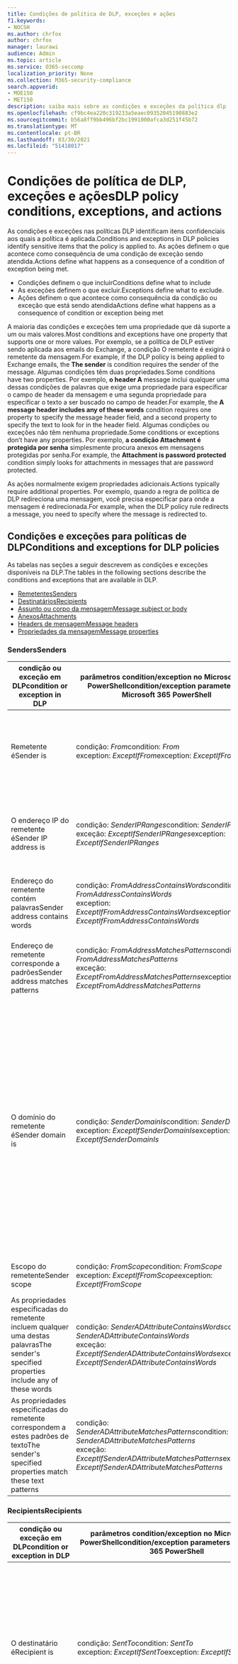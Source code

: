 ```yaml
---
title: Condições de política de DLP, exceções e ações
f1.keywords:
- NOCSH
ms.author: chrfox
author: chrfox
manager: laurawi
audience: Admin
ms.topic: article
ms.service: O365-seccomp
localization_priority: None
ms.collection: M365-security-compliance
search.appverid:
- MOE150
- MET150
description: saiba mais sobre as condições e exceções da política dlp
ms.openlocfilehash: cf9bc4ea220c319233a5eaec09352045190883e2
ms.sourcegitcommit: b56a8ff9bb496bf2bc1991000afca3d251f45b72
ms.translationtype: MT
ms.contentlocale: pt-BR
ms.lasthandoff: 03/30/2021
ms.locfileid: "51418017"
---
```

# <a name="dlp-policy-conditions-exceptions-and-actions"></a><span data-ttu-id="0cd37-103">Condições de política de DLP, exceções e ações</span><span class="sxs-lookup"><span data-stu-id="0cd37-103">DLP policy conditions, exceptions, and actions</span></span>

<span data-ttu-id="0cd37-104">As condições e exceções nas políticas DLP identificam itens confidenciais aos quais a política é aplicada.</span><span class="sxs-lookup"><span data-stu-id="0cd37-104">Conditions and exceptions in DLP policies identify sensitive items that the policy is applied to.</span></span> <span data-ttu-id="0cd37-105">As ações definem o que acontece como consequência de uma condição de exceção sendo atendida.</span><span class="sxs-lookup"><span data-stu-id="0cd37-105">Actions define what happens as a consequence of a condition of exception being met.</span></span>

- <span data-ttu-id="0cd37-106">Condições definem o que incluir</span><span class="sxs-lookup"><span data-stu-id="0cd37-106">Conditions define what to include</span></span>
- <span data-ttu-id="0cd37-107">As exceções definem o que excluir.</span><span class="sxs-lookup"><span data-stu-id="0cd37-107">Exceptions define what to exclude.</span></span>
- <span data-ttu-id="0cd37-108">Ações definem o que acontece como consequência da condição ou exceção que está sendo atendida</span><span class="sxs-lookup"><span data-stu-id="0cd37-108">Actions define what happens as a consequence of condition or exception being met</span></span>
 
<span data-ttu-id="0cd37-109">A maioria das condições e exceções tem uma propriedade que dá suporte a um ou mais valores.</span><span class="sxs-lookup"><span data-stu-id="0cd37-109">Most conditions and exceptions have one property that supports one or more values.</span></span> <span data-ttu-id="0cd37-110">Por exemplo, se a política de DLP estiver  sendo aplicada aos emails do Exchange, a condição O remetente é exigirá o remetente da mensagem.</span><span class="sxs-lookup"><span data-stu-id="0cd37-110">For example, if the DLP policy is being applied to Exchange emails, the **The sender** is condition requires the sender of the message.</span></span> <span data-ttu-id="0cd37-111">Algumas condições têm duas propriedades.</span><span class="sxs-lookup"><span data-stu-id="0cd37-111">Some conditions have two properties.</span></span> <span data-ttu-id="0cd37-112">Por exemplo, **o header A** message inclui qualquer uma dessas condições de palavras que exige uma propriedade para especificar o campo de header da mensagem e uma segunda propriedade para especificar o texto a ser buscado no campo de header.</span><span class="sxs-lookup"><span data-stu-id="0cd37-112">For example, the **A message header includes any of these words** condition requires one property to specify the message header field, and a second property to specify the text to look for in the header field.</span></span> <span data-ttu-id="0cd37-113">Algumas condições ou exceções não têm nenhuma propriedade.</span><span class="sxs-lookup"><span data-stu-id="0cd37-113">Some conditions or exceptions don’t have any properties.</span></span> <span data-ttu-id="0cd37-114">Por exemplo, **a condição Attachment é protegida por senha** simplesmente procura anexos em mensagens protegidas por senha.</span><span class="sxs-lookup"><span data-stu-id="0cd37-114">For example, the **Attachment is password protected** condition simply looks for attachments in messages that are password protected.</span></span>

<span data-ttu-id="0cd37-115">As ações normalmente exigem propriedades adicionais.</span><span class="sxs-lookup"><span data-stu-id="0cd37-115">Actions typically require additional properties.</span></span> <span data-ttu-id="0cd37-116">Por exemplo, quando a regra de política de DLP redireciona uma mensagem, você precisa especificar para onde a mensagem é redirecionada.</span><span class="sxs-lookup"><span data-stu-id="0cd37-116">For example, when the DLP policy rule redirects a message, you need to specify where the message is redirected to.</span></span> 
<!-- Some actions have multiple properties that are available or required. For example, when the rule adds a header field to the message header, you need to specify both the name and value of the header. When the rule adds a disclaimer to messages, you need to specify the disclaimer text, but you can also specify where to insert the text, or what to do if the disclaimer can't be added to the message. Typically, you can configure multiple actions in a rule, but some actions are exclusive. For example, one rule can't reject and redirect the same message.-->

## <a name="conditions-and-exceptions-for-dlp-policies"></a><span data-ttu-id="0cd37-117">Condições e exceções para políticas de DLP</span><span class="sxs-lookup"><span data-stu-id="0cd37-117">Conditions and exceptions for DLP policies</span></span>

<span data-ttu-id="0cd37-118">As tabelas nas seções a seguir descrevem as condições e exceções disponíveis na DLP.</span><span class="sxs-lookup"><span data-stu-id="0cd37-118">The tables in the following sections describe the conditions and exceptions that are available in DLP.</span></span>

- [<span data-ttu-id="0cd37-119">Remetentes</span><span class="sxs-lookup"><span data-stu-id="0cd37-119">Senders</span></span>](#senders)
- [<span data-ttu-id="0cd37-120">Destinatários</span><span class="sxs-lookup"><span data-stu-id="0cd37-120">Recipients</span></span>](#recipients)
- [<span data-ttu-id="0cd37-121">Assunto ou corpo da mensagem</span><span class="sxs-lookup"><span data-stu-id="0cd37-121">Message subject or body</span></span>](#message-subject-or-body)
- [<span data-ttu-id="0cd37-122">Anexos</span><span class="sxs-lookup"><span data-stu-id="0cd37-122">Attachments</span></span>](#attachments)
- [<span data-ttu-id="0cd37-123">Headers de mensagem</span><span class="sxs-lookup"><span data-stu-id="0cd37-123">Message headers</span></span>](#message-headers)
- [<span data-ttu-id="0cd37-124">Propriedades da mensagem</span><span class="sxs-lookup"><span data-stu-id="0cd37-124">Message properties</span></span>](#message-properties)

### <a name="senders"></a><span data-ttu-id="0cd37-125">Senders</span><span class="sxs-lookup"><span data-stu-id="0cd37-125">Senders</span></span>


|<span data-ttu-id="0cd37-126">**condição ou exceção em DLP**</span><span class="sxs-lookup"><span data-stu-id="0cd37-126">**condition or exception in DLP**</span></span>  |<span data-ttu-id="0cd37-127">**parâmetros condition/exception no Microsoft 365 PowerShell**</span><span class="sxs-lookup"><span data-stu-id="0cd37-127">**condition/exception parameters in Microsoft 365 PowerShell**</span></span> |<span data-ttu-id="0cd37-128">**tipo de propriedade**</span><span class="sxs-lookup"><span data-stu-id="0cd37-128">**property type**</span></span>  |<span data-ttu-id="0cd37-129">**description**</span><span class="sxs-lookup"><span data-stu-id="0cd37-129">**description**</span></span>|
|---------|---------|---------|---------|
|<span data-ttu-id="0cd37-130">Remetente é</span><span class="sxs-lookup"><span data-stu-id="0cd37-130">Sender is</span></span> |<span data-ttu-id="0cd37-131">condição: *From*</span><span class="sxs-lookup"><span data-stu-id="0cd37-131">condition: *From*</span></span> <br/> <span data-ttu-id="0cd37-132">exception: *ExceptIfFrom*</span><span class="sxs-lookup"><span data-stu-id="0cd37-132">exception: *ExceptIfFrom*</span></span>      |<span data-ttu-id="0cd37-133">Endereços</span><span class="sxs-lookup"><span data-stu-id="0cd37-133">Addresses</span></span> |     <span data-ttu-id="0cd37-134">Mensagens enviadas pelas caixas de correio especificadas, usuários de email, contatos de email ou grupos do Microsoft 365 na organização.</span><span class="sxs-lookup"><span data-stu-id="0cd37-134">Messages that are sent by the specified mailboxes, mail users, mail contacts, or Microsoft 365 groups in the organization.</span></span>|
|<span data-ttu-id="0cd37-135">O endereço IP do remetente é</span><span class="sxs-lookup"><span data-stu-id="0cd37-135">Sender IP address is</span></span>     |<span data-ttu-id="0cd37-136">condição: *SenderIPRanges*</span><span class="sxs-lookup"><span data-stu-id="0cd37-136">condition: *SenderIPRanges*</span></span><br/> <span data-ttu-id="0cd37-137">exceção: *ExceptIfSenderIPRanges*</span><span class="sxs-lookup"><span data-stu-id="0cd37-137">exception: *ExceptIfSenderIPRanges*</span></span>         |  <span data-ttu-id="0cd37-138">IPAddressRanges</span><span class="sxs-lookup"><span data-stu-id="0cd37-138">IPAddressRanges</span></span>       | <span data-ttu-id="0cd37-139">Mensagens em que o endereço IP do remetente corresponde ao endereço IP especificado ou se enquadram no intervalo de endereços IP especificado.</span><span class="sxs-lookup"><span data-stu-id="0cd37-139">Messages where the sender's IP address matches the specified IP address, or falls within the specified IP address range.</span></span>       |
|<span data-ttu-id="0cd37-140">Endereço do remetente contém palavras</span><span class="sxs-lookup"><span data-stu-id="0cd37-140">Sender address contains words</span></span>   | <span data-ttu-id="0cd37-141">condição: *FromAddressContainsWords*</span><span class="sxs-lookup"><span data-stu-id="0cd37-141">condition: *FromAddressContainsWords*</span></span> <br/> <span data-ttu-id="0cd37-142">exception: *ExceptIfFromAddressContainsWords*</span><span class="sxs-lookup"><span data-stu-id="0cd37-142">exception: *ExceptIfFromAddressContainsWords*</span></span>        |   <span data-ttu-id="0cd37-143">Palavras</span><span class="sxs-lookup"><span data-stu-id="0cd37-143">Words</span></span>      |   <span data-ttu-id="0cd37-144">Mensagens que contêm as palavras especificadas no endereço de email do remetente.</span><span class="sxs-lookup"><span data-stu-id="0cd37-144">Messages that contain the specified words in the sender's email address.</span></span>|
| <span data-ttu-id="0cd37-145">Endereço de remetente corresponde a padrões</span><span class="sxs-lookup"><span data-stu-id="0cd37-145">Sender address matches patterns</span></span>    | <span data-ttu-id="0cd37-146">condição: *FromAddressMatchesPatterns*</span><span class="sxs-lookup"><span data-stu-id="0cd37-146">condition: *FromAddressMatchesPatterns*</span></span> <br/> <span data-ttu-id="0cd37-147">exceção: *ExceptFromAddressMatchesPatterns*</span><span class="sxs-lookup"><span data-stu-id="0cd37-147">exception: *ExceptFromAddressMatchesPatterns*</span></span>       |      <span data-ttu-id="0cd37-148">Padrões</span><span class="sxs-lookup"><span data-stu-id="0cd37-148">Patterns</span></span>   |  <span data-ttu-id="0cd37-149">Mensagens em que o endereço de email do remetente contém padrões de texto que combinam com as expressões regulares especificadas.</span><span class="sxs-lookup"><span data-stu-id="0cd37-149">Messages where the sender's email address contains text patterns that match the specified regular expressions.</span></span>  |
|<span data-ttu-id="0cd37-150">O domínio do remetente é</span><span class="sxs-lookup"><span data-stu-id="0cd37-150">Sender domain is</span></span>  |  <span data-ttu-id="0cd37-151">condição: *SenderDomainIs*</span><span class="sxs-lookup"><span data-stu-id="0cd37-151">condition: *SenderDomainIs*</span></span> <br/> <span data-ttu-id="0cd37-152">exception: *ExceptIfSenderDomainIs*</span><span class="sxs-lookup"><span data-stu-id="0cd37-152">exception: *ExceptIfSenderDomainIs*</span></span>       |<span data-ttu-id="0cd37-153">DomainName</span><span class="sxs-lookup"><span data-stu-id="0cd37-153">DomainName</span></span>         |     <span data-ttu-id="0cd37-154">Mensagens em que o domínio do endereço de email do remetente corresponde ao valor especificado.</span><span class="sxs-lookup"><span data-stu-id="0cd37-154">Messages where the domain of the sender's email address matches the specified value.</span></span> <span data-ttu-id="0cd37-155">Se você precisar encontrar domínios  de remetente que contenham o domínio especificado (por exemplo, qualquer subdomínio de um domínio), use a condição *DeAddressMatchesPatterns* do endereço do remetente e especifique o domínio usando a sintaxe: ' \. domain \. com$'.</span><span class="sxs-lookup"><span data-stu-id="0cd37-155">If you need to find sender domains that *contain* the specified domain (for example, any subdomain of a domain), use **The sender address matches**(*FromAddressMatchesPatterns*) condition and specify the domain by using the syntax: '\.domain\.com$'.</span></span>    |
|<span data-ttu-id="0cd37-156">Escopo do remetente</span><span class="sxs-lookup"><span data-stu-id="0cd37-156">Sender scope</span></span>    | <span data-ttu-id="0cd37-157">condição: *FromScope*</span><span class="sxs-lookup"><span data-stu-id="0cd37-157">condition: *FromScope*</span></span> <br/> <span data-ttu-id="0cd37-158">exception: *ExceptIfFromScope*</span><span class="sxs-lookup"><span data-stu-id="0cd37-158">exception: *ExceptIfFromScope*</span></span>    | <span data-ttu-id="0cd37-159">UserScopeFrom</span><span class="sxs-lookup"><span data-stu-id="0cd37-159">UserScopeFrom</span></span>    |    <span data-ttu-id="0cd37-160">Mensagens enviadas por senders internos ou externos.</span><span class="sxs-lookup"><span data-stu-id="0cd37-160">Messages that are sent by either internal or external senders.</span></span>    |
|<span data-ttu-id="0cd37-161">As propriedades especificadas do remetente incluem qualquer uma destas palavras</span><span class="sxs-lookup"><span data-stu-id="0cd37-161">The sender's specified properties include any of these words</span></span>|<span data-ttu-id="0cd37-162">condição: *SenderADAttributeContainsWords*</span><span class="sxs-lookup"><span data-stu-id="0cd37-162">condition: *SenderADAttributeContainsWords*</span></span> <br/> <span data-ttu-id="0cd37-163">exceção: *ExceptIfSenderADAttributeContainsWords*</span><span class="sxs-lookup"><span data-stu-id="0cd37-163">exception: *ExceptIfSenderADAttributeContainsWords*</span></span>|<span data-ttu-id="0cd37-164">Primeira propriedade: `ADAttribute`</span><span class="sxs-lookup"><span data-stu-id="0cd37-164">First property: `ADAttribute`</span></span> <p> <span data-ttu-id="0cd37-165">Segunda propriedade: `Words`</span><span class="sxs-lookup"><span data-stu-id="0cd37-165">Second property: `Words`</span></span>|<span data-ttu-id="0cd37-166">Mensagens onde o atributo Do Active Directory especificado do remetente contém qualquer uma das palavras especificadas.</span><span class="sxs-lookup"><span data-stu-id="0cd37-166">Messages where the specified Active Directory attribute of the sender contains any of the specified words.</span></span>|
|<span data-ttu-id="0cd37-167">As propriedades especificadas do remetente correspondem a estes padrões de texto</span><span class="sxs-lookup"><span data-stu-id="0cd37-167">The sender's specified properties match these text patterns</span></span>|<span data-ttu-id="0cd37-168">condição: *SenderADAttributeMatchesPatterns*</span><span class="sxs-lookup"><span data-stu-id="0cd37-168">condition: *SenderADAttributeMatchesPatterns*</span></span> <br/> <span data-ttu-id="0cd37-169">exceção: *ExceptIfSenderADAttributeMatchesPatterns*</span><span class="sxs-lookup"><span data-stu-id="0cd37-169">exception: *ExceptIfSenderADAttributeMatchesPatterns*</span></span>|<span data-ttu-id="0cd37-170">Primeira propriedade: `ADAttribute`</span><span class="sxs-lookup"><span data-stu-id="0cd37-170">First property: `ADAttribute`</span></span> <p> <span data-ttu-id="0cd37-171">Segunda propriedade: `Patterns`</span><span class="sxs-lookup"><span data-stu-id="0cd37-171">Second property: `Patterns`</span></span>|<span data-ttu-id="0cd37-172">Mensagens em que o atributo Do Active Directory especificado do remetente contém padrões de texto que corresponderem às expressões regulares especificadas.</span><span class="sxs-lookup"><span data-stu-id="0cd37-172">Messages where the specified Active Directory attribute of the sender contains text patterns that match the specified regular expressions.</span></span>|

### <a name="recipients"></a><span data-ttu-id="0cd37-173">Recipients</span><span class="sxs-lookup"><span data-stu-id="0cd37-173">Recipients</span></span>

|<span data-ttu-id="0cd37-174">**condição ou exceção em DLP**</span><span class="sxs-lookup"><span data-stu-id="0cd37-174">**condition or exception in DLP**</span></span>| <span data-ttu-id="0cd37-175">**parâmetros condition/exception no Microsoft 365 PowerShell**</span><span class="sxs-lookup"><span data-stu-id="0cd37-175">**condition/exception parameters in Microsoft 365 PowerShell**</span></span> |    <span data-ttu-id="0cd37-176">**tipo de propriedade**</span><span class="sxs-lookup"><span data-stu-id="0cd37-176">**property type**</span></span> | <span data-ttu-id="0cd37-177">**description**</span><span class="sxs-lookup"><span data-stu-id="0cd37-177">**description**</span></span>|
|---------|---------|---------|---------|
|<span data-ttu-id="0cd37-178">O destinatário é</span><span class="sxs-lookup"><span data-stu-id="0cd37-178">Recipient is</span></span>|  <span data-ttu-id="0cd37-179">condição: *SentTo*</span><span class="sxs-lookup"><span data-stu-id="0cd37-179">condition: *SentTo*</span></span> <br/> <span data-ttu-id="0cd37-180">exception: *ExceptIfSentTo*</span><span class="sxs-lookup"><span data-stu-id="0cd37-180">exception: *ExceptIfSentTo*</span></span> | <span data-ttu-id="0cd37-181">Endereços</span><span class="sxs-lookup"><span data-stu-id="0cd37-181">Addresses</span></span> | <span data-ttu-id="0cd37-182">Mensagens em que um dos destinatários é a caixa de correio, o usuário de email ou o contato de email especificado na organização.</span><span class="sxs-lookup"><span data-stu-id="0cd37-182">Messages where one of the recipients is the specified mailbox, mail user, or mail contact in the organization.</span></span> <span data-ttu-id="0cd37-183">Os destinatários podem estar nos campos **Para,** **Cc** ou **Cc** da mensagem.</span><span class="sxs-lookup"><span data-stu-id="0cd37-183">The recipients can be in the **To**, **Cc**, or **Bcc** fields of the message.</span></span>|
|<span data-ttu-id="0cd37-184">O domínio do destinatário é</span><span class="sxs-lookup"><span data-stu-id="0cd37-184">Recipient domain is</span></span>|   <span data-ttu-id="0cd37-185">condição: *RecipientDomainIs*</span><span class="sxs-lookup"><span data-stu-id="0cd37-185">condition: *RecipientDomainIs*</span></span> <br/> <span data-ttu-id="0cd37-186">exception: *ExceptIfRecipientDomainIs*</span><span class="sxs-lookup"><span data-stu-id="0cd37-186">exception: *ExceptIfRecipientDomainIs*</span></span> |   <span data-ttu-id="0cd37-187">DomainName</span><span class="sxs-lookup"><span data-stu-id="0cd37-187">DomainName</span></span> |    <span data-ttu-id="0cd37-188">Mensagens em que o domínio do endereço de email do destinatário corresponde ao valor especificado.</span><span class="sxs-lookup"><span data-stu-id="0cd37-188">Messages where the domain of the recipient's email address matches the specified value.</span></span>|
|<span data-ttu-id="0cd37-189">Endereço de destinatário contém palavras</span><span class="sxs-lookup"><span data-stu-id="0cd37-189">Recipient address contains words</span></span>|  <span data-ttu-id="0cd37-190">condição: *AnyOfRecipientAddressContainsWords*</span><span class="sxs-lookup"><span data-stu-id="0cd37-190">condition: *AnyOfRecipientAddressContainsWords*</span></span> <br/> <span data-ttu-id="0cd37-191">exception: *ExceptIfAnyOfRecipientAddressContainsWords*</span><span class="sxs-lookup"><span data-stu-id="0cd37-191">exception: *ExceptIfAnyOfRecipientAddressContainsWords*</span></span>|  <span data-ttu-id="0cd37-192">Palavras</span><span class="sxs-lookup"><span data-stu-id="0cd37-192">Words</span></span>|  <span data-ttu-id="0cd37-193">Mensagens que contêm as palavras especificadas no endereço de email do destinatário.</span><span class="sxs-lookup"><span data-stu-id="0cd37-193">Messages that contain the specified words in the recipient's email address.</span></span> <br/><span data-ttu-id="0cd37-p106">**Observação**: Essa condição não considera mensagens que são enviadas a endereços proxy de destinatários. Ela só faz a correspondência de mensagens que são enviadas ao endereço de email principal do destinatário.</span><span class="sxs-lookup"><span data-stu-id="0cd37-p106">**Note**: This condition doesn't consider messages that are sent to recipient proxy addresses. It only matches messages that are sent to the recipient's primary email address.</span></span>|
|<span data-ttu-id="0cd37-196">Endereço de destinatário corresponde a padrões</span><span class="sxs-lookup"><span data-stu-id="0cd37-196">Recipient address matches patterns</span></span>| <span data-ttu-id="0cd37-197">condição: *AnyOfRecipientAddressMatchesPatterns*</span><span class="sxs-lookup"><span data-stu-id="0cd37-197">condition: *AnyOfRecipientAddressMatchesPatterns*</span></span> <br/> <span data-ttu-id="0cd37-198">exceção: *ExceptIfAnyOfRecipientAddressMatchesPatterns*</span><span class="sxs-lookup"><span data-stu-id="0cd37-198">exception: *ExceptIfAnyOfRecipientAddressMatchesPatterns*</span></span>| <span data-ttu-id="0cd37-199">Padrões</span><span class="sxs-lookup"><span data-stu-id="0cd37-199">Patterns</span></span>    |<span data-ttu-id="0cd37-200">Mensagens em que o endereço de email de um destinatário contém padrões de texto que corresponderem às expressões regulares especificadas.</span><span class="sxs-lookup"><span data-stu-id="0cd37-200">Messages where a recipient's email address contains text patterns that match the specified regular expressions.</span></span> <br/> <span data-ttu-id="0cd37-p107">**Observação**: Essa condição não considera mensagens que são enviadas a endereços proxy de destinatários. Ela só faz a correspondência de mensagens que são enviadas ao endereço de email principal do destinatário.</span><span class="sxs-lookup"><span data-stu-id="0cd37-p107">**Note**: This condition doesn't consider messages that are sent to recipient proxy addresses. It only matches messages that are sent to the recipient's primary email address.</span></span>|
|<span data-ttu-id="0cd37-203">Enviado para membro do</span><span class="sxs-lookup"><span data-stu-id="0cd37-203">Sent to member of</span></span>| <span data-ttu-id="0cd37-204">condição: *SentToMemberOf*</span><span class="sxs-lookup"><span data-stu-id="0cd37-204">condition: *SentToMemberOf*</span></span> <br/> <span data-ttu-id="0cd37-205">exception: *ExceptIfSentToMemberOf*</span><span class="sxs-lookup"><span data-stu-id="0cd37-205">exception: *ExceptIfSentToMemberOf*</span></span>|  <span data-ttu-id="0cd37-206">Endereços</span><span class="sxs-lookup"><span data-stu-id="0cd37-206">Addresses</span></span>|  <span data-ttu-id="0cd37-207">Mensagens que contêm destinatários que são membros do grupo de distribuição especificado, grupo de segurança habilitado para email ou grupo do Microsoft 365.</span><span class="sxs-lookup"><span data-stu-id="0cd37-207">Messages that contain recipients who are members of the specified distribution group, mail-enabled security group, or Microsoft 365 group.</span></span> <span data-ttu-id="0cd37-208">O grupo pode estar nos campos **Para,** **Cc** ou **Cc** da mensagem.</span><span class="sxs-lookup"><span data-stu-id="0cd37-208">The group can be in the **To**, **Cc**, or **Bcc** fields of the message.</span></span>|

### <a name="message-subject-or-body"></a><span data-ttu-id="0cd37-209">Assunto ou corpo da mensagem</span><span class="sxs-lookup"><span data-stu-id="0cd37-209">Message subject or body</span></span>

|<span data-ttu-id="0cd37-210">**condição ou exceção em DLP**</span><span class="sxs-lookup"><span data-stu-id="0cd37-210">**condition or exception in DLP**</span></span> | <span data-ttu-id="0cd37-211">**parâmetros condition/exception no Microsoft 365 PowerShell**</span><span class="sxs-lookup"><span data-stu-id="0cd37-211">**condition/exception parameters in Microsoft 365 PowerShell**</span></span> |<span data-ttu-id="0cd37-212">**tipo de propriedade**</span><span class="sxs-lookup"><span data-stu-id="0cd37-212">**property type**</span></span>| <span data-ttu-id="0cd37-213">**description**</span><span class="sxs-lookup"><span data-stu-id="0cd37-213">**description**</span></span>|
|---------|---------|---------|---------|
|<span data-ttu-id="0cd37-214">Subject contém palavras ou frases</span><span class="sxs-lookup"><span data-stu-id="0cd37-214">Subject contains words or phrases</span></span>| <span data-ttu-id="0cd37-215">condição: *SubjectContainsWords*</span><span class="sxs-lookup"><span data-stu-id="0cd37-215">condition: *SubjectContainsWords*</span></span> <br/> <span data-ttu-id="0cd37-216">exception: *ExceptIf SubjectContainsWords*</span><span class="sxs-lookup"><span data-stu-id="0cd37-216">exception: *ExceptIf SubjectContainsWords*</span></span>| <span data-ttu-id="0cd37-217">Palavras</span><span class="sxs-lookup"><span data-stu-id="0cd37-217">Words</span></span>   |<span data-ttu-id="0cd37-218">Mensagens que têm as palavras especificadas no campo Assunto.</span><span class="sxs-lookup"><span data-stu-id="0cd37-218">Messages that have the specified words in the Subject field.</span></span>|
|<span data-ttu-id="0cd37-219">Subject corresponde a padrões</span><span class="sxs-lookup"><span data-stu-id="0cd37-219">Subject matches patterns</span></span>|<span data-ttu-id="0cd37-220">condição: *SubjectMatchesPatterns*</span><span class="sxs-lookup"><span data-stu-id="0cd37-220">condition: *SubjectMatchesPatterns*</span></span> <br/> <span data-ttu-id="0cd37-221">exception: *ExceptIf SubjectMatchesPatterns*</span><span class="sxs-lookup"><span data-stu-id="0cd37-221">exception: *ExceptIf SubjectMatchesPatterns*</span></span>|<span data-ttu-id="0cd37-222">Padrões</span><span class="sxs-lookup"><span data-stu-id="0cd37-222">Patterns</span></span>   |<span data-ttu-id="0cd37-223">Mensagens onde o campo Assunto contém padrões de texto que corresponderem às expressões regulares especificadas.</span><span class="sxs-lookup"><span data-stu-id="0cd37-223">Messages where the Subject field contain text patterns that match the specified regular expressions.</span></span>|
|<span data-ttu-id="0cd37-224">Conteúdo contém</span><span class="sxs-lookup"><span data-stu-id="0cd37-224">Content contains</span></span>|  <span data-ttu-id="0cd37-225">condição: *ContentContainsSensitiveInformation*</span><span class="sxs-lookup"><span data-stu-id="0cd37-225">condition: *ContentContainsSensitiveInformation*</span></span> <br/> <span data-ttu-id="0cd37-226">exception *ExceptIfContentContainsSensitiveInformation*</span><span class="sxs-lookup"><span data-stu-id="0cd37-226">exception *ExceptIfContentContainsSensitiveInformation*</span></span>| <span data-ttu-id="0cd37-227">SensitiveInformationTypes</span><span class="sxs-lookup"><span data-stu-id="0cd37-227">SensitiveInformationTypes</span></span>|  <span data-ttu-id="0cd37-228">Mensagens ou documentos que contêm informações confidenciais conforme definido pelas políticas de prevenção contra perda de dados (DLP).</span><span class="sxs-lookup"><span data-stu-id="0cd37-228">Messages or documents that contain sensitive information as defined by data loss prevention (DLP) policies.</span></span>|
| <span data-ttu-id="0cd37-229">Subject ou Body corresponde ao padrão</span><span class="sxs-lookup"><span data-stu-id="0cd37-229">Subject or Body matches pattern</span></span>    | <span data-ttu-id="0cd37-230">condição: *SubjectOrBodyMatchesPatterns*</span><span class="sxs-lookup"><span data-stu-id="0cd37-230">condition: *SubjectOrBodyMatchesPatterns*</span></span> <br/> <span data-ttu-id="0cd37-231">exceção: *ExceptIfSubjectOrBodyMatchesPatterns*</span><span class="sxs-lookup"><span data-stu-id="0cd37-231">exception: *ExceptIfSubjectOrBodyMatchesPatterns*</span></span>    | <span data-ttu-id="0cd37-232">Padrões</span><span class="sxs-lookup"><span data-stu-id="0cd37-232">Patterns</span></span>    | <span data-ttu-id="0cd37-233">Mensagens onde o campo de assunto ou o corpo da mensagem contém padrões de texto que corresponderem às expressões regulares especificadas.</span><span class="sxs-lookup"><span data-stu-id="0cd37-233">Messages where the subject field or message body contains text patterns that match the specified regular expressions.</span></span>    |
| <span data-ttu-id="0cd37-234">Assunto ou Corpo contém palavras</span><span class="sxs-lookup"><span data-stu-id="0cd37-234">Subject or Body contains words</span></span>    | <span data-ttu-id="0cd37-235">condição: *SubjectOrBodyContainsWords*</span><span class="sxs-lookup"><span data-stu-id="0cd37-235">condition: *SubjectOrBodyContainsWords*</span></span> <br/> <span data-ttu-id="0cd37-236">exceção: *ExceptIfSubjectOrBodyContainsWords*</span><span class="sxs-lookup"><span data-stu-id="0cd37-236">exception: *ExceptIfSubjectOrBodyContainsWords*</span></span>    | <span data-ttu-id="0cd37-237">Palavras</span><span class="sxs-lookup"><span data-stu-id="0cd37-237">Words</span></span>    | <span data-ttu-id="0cd37-238">Mensagens que têm as palavras especificadas no campo assunto ou no corpo da mensagem</span><span class="sxs-lookup"><span data-stu-id="0cd37-238">Messages that have the specified words in the subject field or message body</span></span>    |


### <a name="attachments"></a><span data-ttu-id="0cd37-239">Attachments</span><span class="sxs-lookup"><span data-stu-id="0cd37-239">Attachments</span></span>

|<span data-ttu-id="0cd37-240">**condição ou exceção em DLP**</span><span class="sxs-lookup"><span data-stu-id="0cd37-240">**condition or exception in DLP**</span></span>| <span data-ttu-id="0cd37-241">**parâmetros condition/exception no Microsoft 365 PowerShell**</span><span class="sxs-lookup"><span data-stu-id="0cd37-241">**condition/exception parameters in Microsoft 365 PowerShell**</span></span>| <span data-ttu-id="0cd37-242">**tipo de propriedade**</span><span class="sxs-lookup"><span data-stu-id="0cd37-242">**property type**</span></span>   |<span data-ttu-id="0cd37-243">**description**</span><span class="sxs-lookup"><span data-stu-id="0cd37-243">**description**</span></span>|
|---------|---------|---------|---------|
|<span data-ttu-id="0cd37-244">O anexo é protegido por senha</span><span class="sxs-lookup"><span data-stu-id="0cd37-244">Attachment is password protected</span></span>|<span data-ttu-id="0cd37-245">condição: *DocumentIsPasswordProtected*</span><span class="sxs-lookup"><span data-stu-id="0cd37-245">condition: *DocumentIsPasswordProtected*</span></span> <br/> <span data-ttu-id="0cd37-246">exception: *ExceptIfDocumentIsPasswordProtected*</span><span class="sxs-lookup"><span data-stu-id="0cd37-246">exception: *ExceptIfDocumentIsPasswordProtected*</span></span>|<span data-ttu-id="0cd37-247">nenhuma</span><span class="sxs-lookup"><span data-stu-id="0cd37-247">none</span></span>| <span data-ttu-id="0cd37-248">Mensagens em que um anexo está protegido por senha (e, portanto, não podem ser verificados).</span><span class="sxs-lookup"><span data-stu-id="0cd37-248">Messages where an attachment is password protected (and therefore can't be scanned).</span></span> <span data-ttu-id="0cd37-249">A detecção de senha só funciona para documentos do Office, arquivos .zip e arquivos .7z.</span><span class="sxs-lookup"><span data-stu-id="0cd37-249">Password detection only works for Office documents, .zip files, and .7z files.</span></span>|
|<span data-ttu-id="0cd37-250">Extensão de arquivo do anexo é</span><span class="sxs-lookup"><span data-stu-id="0cd37-250">Attachment’s file extension is</span></span>|<span data-ttu-id="0cd37-251">condição: *ContentExtensionMatchesWords*</span><span class="sxs-lookup"><span data-stu-id="0cd37-251">condition: *ContentExtensionMatchesWords*</span></span> <br/> <span data-ttu-id="0cd37-252">exception: *ExceptIfContentExtensionMatchesWords*</span><span class="sxs-lookup"><span data-stu-id="0cd37-252">exception: *ExceptIfContentExtensionMatchesWords*</span></span>|  <span data-ttu-id="0cd37-253">Palavras</span><span class="sxs-lookup"><span data-stu-id="0cd37-253">Words</span></span>   |<span data-ttu-id="0cd37-254">Mensagens em que a extensão de arquivo de um anexo corresponde a qualquer uma das palavras especificadas.</span><span class="sxs-lookup"><span data-stu-id="0cd37-254">Messages where an attachment's file extension matches any of the specified words.</span></span>|
|<span data-ttu-id="0cd37-255">O conteúdo de qualquer anexo de email não pôde ser verificado</span><span class="sxs-lookup"><span data-stu-id="0cd37-255">Any email attachment’s content could not be scanned</span></span>|<span data-ttu-id="0cd37-256">condição: *DocumentIsUnsupported*</span><span class="sxs-lookup"><span data-stu-id="0cd37-256">condition: *DocumentIsUnsupported*</span></span> <br/><span data-ttu-id="0cd37-257">exception: *ExceptIf DocumentIsUnsupported*</span><span class="sxs-lookup"><span data-stu-id="0cd37-257">exception: *ExceptIf DocumentIsUnsupported*</span></span>|   <span data-ttu-id="0cd37-258">n/d</span><span class="sxs-lookup"><span data-stu-id="0cd37-258">n/a</span></span>|    <span data-ttu-id="0cd37-259">Mensagens em que um anexo não é reconhecido na verdade pelo Exchange Online.</span><span class="sxs-lookup"><span data-stu-id="0cd37-259">Messages where an attachment isn't natively recognized by Exchange Online.</span></span>|
|<span data-ttu-id="0cd37-260">O conteúdo de qualquer anexo de email não concluiu a verificação</span><span class="sxs-lookup"><span data-stu-id="0cd37-260">Any email attachment’s content didn’t complete scanning</span></span>|   <span data-ttu-id="0cd37-261">condição: *ProcessingLimitExceeded*</span><span class="sxs-lookup"><span data-stu-id="0cd37-261">condition: *ProcessingLimitExceeded*</span></span> <br/> <span data-ttu-id="0cd37-262">exceção: *ExceptIfProcessingLimitExceeded*</span><span class="sxs-lookup"><span data-stu-id="0cd37-262">exception: *ExceptIfProcessingLimitExceeded*</span></span>|    <span data-ttu-id="0cd37-263">n/d</span><span class="sxs-lookup"><span data-stu-id="0cd37-263">n/a</span></span> |<span data-ttu-id="0cd37-264">Mensagens em que o mecanismo de regras não pôde concluir a verificação dos anexos.</span><span class="sxs-lookup"><span data-stu-id="0cd37-264">Messages where the rules engine couldn't complete the scanning of the attachments.</span></span> <span data-ttu-id="0cd37-265">Você pode usar essa condição para criar regras que funcionam em conjunto para identificar e processar mensagens em que o conteúdo não pôde ser totalmente verificado.</span><span class="sxs-lookup"><span data-stu-id="0cd37-265">You can use this condition to create rules that work together to identify and process messages where the content couldn't be fully scanned.</span></span>|
|<span data-ttu-id="0cd37-266">Nome do documento contém palavras</span><span class="sxs-lookup"><span data-stu-id="0cd37-266">Document name contains words</span></span>|<span data-ttu-id="0cd37-267">condição: *DocumentNameMatchesWords*</span><span class="sxs-lookup"><span data-stu-id="0cd37-267">condition: *DocumentNameMatchesWords*</span></span> <br/> <span data-ttu-id="0cd37-268">exception: *ExceptIfDocumentNameMatchesWords*</span><span class="sxs-lookup"><span data-stu-id="0cd37-268">exception: *ExceptIfDocumentNameMatchesWords*</span></span> |<span data-ttu-id="0cd37-269">Palavras</span><span class="sxs-lookup"><span data-stu-id="0cd37-269">Words</span></span>  |<span data-ttu-id="0cd37-270">Mensagens em que o nome de arquivo de um anexo corresponde a qualquer uma das palavras especificadas.</span><span class="sxs-lookup"><span data-stu-id="0cd37-270">Messages where an attachment's file name matches any of the specified words.</span></span>|
|<span data-ttu-id="0cd37-271">Nome do documento corresponde a padrões</span><span class="sxs-lookup"><span data-stu-id="0cd37-271">Document name matches patterns</span></span>|<span data-ttu-id="0cd37-272">condição: *DocumentNameMatchesPatterns*</span><span class="sxs-lookup"><span data-stu-id="0cd37-272">condition: *DocumentNameMatchesPatterns*</span></span> <br/> <span data-ttu-id="0cd37-273">exception: *ExceptIfDocumentNameMatchesPatterns*</span><span class="sxs-lookup"><span data-stu-id="0cd37-273">exception: *ExceptIfDocumentNameMatchesPatterns*</span></span>|    <span data-ttu-id="0cd37-274">Padrões</span><span class="sxs-lookup"><span data-stu-id="0cd37-274">Patterns</span></span>    |<span data-ttu-id="0cd37-275">Mensagens em que o nome de arquivo de um anexo contém padrões de texto que corresponderem às expressões regulares especificadas.</span><span class="sxs-lookup"><span data-stu-id="0cd37-275">Messages where an attachment's file name contains text patterns that match the specified regular expressions.</span></span>|
|<span data-ttu-id="0cd37-276">A propriedade do documento é</span><span class="sxs-lookup"><span data-stu-id="0cd37-276">Document property is</span></span>|<span data-ttu-id="0cd37-277">condição: *ContentPropertyContainsWords*</span><span class="sxs-lookup"><span data-stu-id="0cd37-277">condition: *ContentPropertyContainsWords*</span></span> <br/> <span data-ttu-id="0cd37-278">exceção: *ExceptIfContentPropertyContainsWords*</span><span class="sxs-lookup"><span data-stu-id="0cd37-278">exception: *ExceptIfContentPropertyContainsWords*</span></span> |<span data-ttu-id="0cd37-279">Palavras</span><span class="sxs-lookup"><span data-stu-id="0cd37-279">Words</span></span>| <span data-ttu-id="0cd37-280">Mensagens ou documentos em que a extensão de arquivo de um anexo corresponde a qualquer uma das palavras especificadas.</span><span class="sxs-lookup"><span data-stu-id="0cd37-280">Messages or documents where an attachment's file extension matches any of the specified words.</span></span>|
|<span data-ttu-id="0cd37-281">Tamanho do documento é igual ou maior do que</span><span class="sxs-lookup"><span data-stu-id="0cd37-281">Document size equals or is greater than</span></span>| <span data-ttu-id="0cd37-282">condição: *DocumentSizeOver*</span><span class="sxs-lookup"><span data-stu-id="0cd37-282">condition: *DocumentSizeOver*</span></span> <br/> <span data-ttu-id="0cd37-283">exception: *ExceptIfDocumentSizeOver*</span><span class="sxs-lookup"><span data-stu-id="0cd37-283">exception: *ExceptIfDocumentSizeOver*</span></span>|    <span data-ttu-id="0cd37-284">Size</span><span class="sxs-lookup"><span data-stu-id="0cd37-284">Size</span></span>    |<span data-ttu-id="0cd37-285">Mensagens em que qualquer anexo é maior ou igual ao valor especificado.</span><span class="sxs-lookup"><span data-stu-id="0cd37-285">Messages where any attachment is greater than or equal to the specified value.</span></span>|
|<span data-ttu-id="0cd37-286">O conteúdo de qualquer anexo inclui qualquer uma dessas palavras</span><span class="sxs-lookup"><span data-stu-id="0cd37-286">Any attachment's content includes any of these words</span></span>| <span data-ttu-id="0cd37-287">condição: *DocumentContainsWords*</span><span class="sxs-lookup"><span data-stu-id="0cd37-287">condition: *DocumentContainsWords*</span></span> <br/> <span data-ttu-id="0cd37-288">exception: *ExceptIfDocumentContainsWords*</span><span class="sxs-lookup"><span data-stu-id="0cd37-288">exception: *ExceptIfDocumentContainsWords*</span></span> |`Words`|<span data-ttu-id="0cd37-289">Mensagens em que um anexo contém as palavras especificadas.</span><span class="sxs-lookup"><span data-stu-id="0cd37-289">Messages where an attachment contains the specified words.</span></span>|
|<span data-ttu-id="0cd37-290">Qualquer conteúdo de anexo corresponde a esses padrões de texto</span><span class="sxs-lookup"><span data-stu-id="0cd37-290">Any attachments content matches these text patterns</span></span>|<span data-ttu-id="0cd37-291">condição: *DocumentMatchesPatterns*</span><span class="sxs-lookup"><span data-stu-id="0cd37-291">condition: *DocumentMatchesPatterns*</span></span> <br/> <span data-ttu-id="0cd37-292">exception: *ExceptIfDocumentMatchesPatterns*</span><span class="sxs-lookup"><span data-stu-id="0cd37-292">exception: *ExceptIfDocumentMatchesPatterns*</span></span> |`Patterns`|<span data-ttu-id="0cd37-293">Mensagens em que um anexo contém padrões de texto que corresponderem às expressões regulares especificadas.</span><span class="sxs-lookup"><span data-stu-id="0cd37-293">Messages where an attachment contains text patterns that match the specified regular expressions.</span></span> |

### <a name="message-headers"></a><span data-ttu-id="0cd37-294">Headers de mensagem</span><span class="sxs-lookup"><span data-stu-id="0cd37-294">Message Headers</span></span>

|<span data-ttu-id="0cd37-295">**condição ou exceção em DLP**</span><span class="sxs-lookup"><span data-stu-id="0cd37-295">**condition or exception in DLP**</span></span>| <span data-ttu-id="0cd37-296">**parâmetros condition/exception no Microsoft 365 PowerShell**</span><span class="sxs-lookup"><span data-stu-id="0cd37-296">**condition/exception parameters in Microsoft 365 PowerShell**</span></span>| <span data-ttu-id="0cd37-297">**tipo de propriedade**</span><span class="sxs-lookup"><span data-stu-id="0cd37-297">**property type**</span></span>|  <span data-ttu-id="0cd37-298">**description**</span><span class="sxs-lookup"><span data-stu-id="0cd37-298">**description**</span></span>|
|---------|---------|---------|---------|
|<span data-ttu-id="0cd37-299">O header contém palavras ou frases</span><span class="sxs-lookup"><span data-stu-id="0cd37-299">Header contains words or phrases</span></span>|<span data-ttu-id="0cd37-300">condição: *HeaderContainsWords*</span><span class="sxs-lookup"><span data-stu-id="0cd37-300">condition: *HeaderContainsWords*</span></span> <br/> <span data-ttu-id="0cd37-301">exceção: *ExceptIfHeaderContainsWords*</span><span class="sxs-lookup"><span data-stu-id="0cd37-301">exception: *ExceptIfHeaderContainsWords*</span></span>|  <span data-ttu-id="0cd37-302">Tabela hash</span><span class="sxs-lookup"><span data-stu-id="0cd37-302">Hash Table</span></span>  |<span data-ttu-id="0cd37-303">As mensagens que contêm o campo de header especificado e o valor desse campo de header contêm as palavras especificadas.</span><span class="sxs-lookup"><span data-stu-id="0cd37-303">Messages that contain the specified header field, and the value of that header field contains the specified words.</span></span>|
|<span data-ttu-id="0cd37-304">O header corresponde aos padrões</span><span class="sxs-lookup"><span data-stu-id="0cd37-304">Header matches patterns</span></span>|   <span data-ttu-id="0cd37-305">condição: *HeaderMatchesPatterns*</span><span class="sxs-lookup"><span data-stu-id="0cd37-305">condition: *HeaderMatchesPatterns*</span></span> <br/> <span data-ttu-id="0cd37-306">exceção: *ExceptIfHeaderMatchesPatterns*</span><span class="sxs-lookup"><span data-stu-id="0cd37-306">exception: *ExceptIfHeaderMatchesPatterns*</span></span>|    <span data-ttu-id="0cd37-307">Tabela hash</span><span class="sxs-lookup"><span data-stu-id="0cd37-307">Hash Table</span></span>  |<span data-ttu-id="0cd37-308">As mensagens que contêm o campo de header especificado e o valor desse campo de header contêm as expressões regulares especificadas.</span><span class="sxs-lookup"><span data-stu-id="0cd37-308">Messages that contain the specified header field, and the value of that header field contains the specified regular expressions.</span></span>|

### <a name="message-properties"></a><span data-ttu-id="0cd37-309">Propriedades da mensagem</span><span class="sxs-lookup"><span data-stu-id="0cd37-309">Message properties</span></span>

|<span data-ttu-id="0cd37-310">**condição ou exceção em DLP**</span><span class="sxs-lookup"><span data-stu-id="0cd37-310">**condition or exception in DLP**</span></span>| <span data-ttu-id="0cd37-311">**parâmetros condition/exception no Microsoft 365 PowerShell**</span><span class="sxs-lookup"><span data-stu-id="0cd37-311">**condition/exception parameters in Microsoft 365 PowerShell**</span></span>| <span data-ttu-id="0cd37-312">**tipo de propriedade**</span><span class="sxs-lookup"><span data-stu-id="0cd37-312">**property type**</span></span>   |<span data-ttu-id="0cd37-313">**description**</span><span class="sxs-lookup"><span data-stu-id="0cd37-313">**description**</span></span>|
|---------|---------|---------|---------|
| <span data-ttu-id="0cd37-314">Com importância</span><span class="sxs-lookup"><span data-stu-id="0cd37-314">With importance</span></span>    | <span data-ttu-id="0cd37-315">condição: *WithImportance*</span><span class="sxs-lookup"><span data-stu-id="0cd37-315">condition: *WithImportance*</span></span> <br/> <span data-ttu-id="0cd37-316">exception: *ExceptIfWithImportance*</span><span class="sxs-lookup"><span data-stu-id="0cd37-316">exception: *ExceptIfWithImportance*</span></span>    | <span data-ttu-id="0cd37-317">Importance</span><span class="sxs-lookup"><span data-stu-id="0cd37-317">Importance</span></span>    | <span data-ttu-id="0cd37-318">Mensagens marcadas com o nível de importância especificado.</span><span class="sxs-lookup"><span data-stu-id="0cd37-318">Messages that are marked with the specified importance level.</span></span>    |
| <span data-ttu-id="0cd37-319">Conjunto de caracteres de conteúdo contém palavras</span><span class="sxs-lookup"><span data-stu-id="0cd37-319">Content character set contains words</span></span>    | <span data-ttu-id="0cd37-320">condição: *ContentCharacterSetContainsWords*</span><span class="sxs-lookup"><span data-stu-id="0cd37-320">condition: *ContentCharacterSetContainsWords*</span></span> <br/> <span data-ttu-id="0cd37-321">*ExceptIfContentCharacterSetContainsWords*</span><span class="sxs-lookup"><span data-stu-id="0cd37-321">*ExceptIfContentCharacterSetContainsWords*</span></span>    | <span data-ttu-id="0cd37-322">CharacterSets</span><span class="sxs-lookup"><span data-stu-id="0cd37-322">CharacterSets</span></span>    | <span data-ttu-id="0cd37-323">Mensagens que têm qualquer um dos nomes de conjunto de caracteres especificados.</span><span class="sxs-lookup"><span data-stu-id="0cd37-323">Messages that have any of the specified character set names.</span></span>    |
| <span data-ttu-id="0cd37-324">Tem substituição de remetente</span><span class="sxs-lookup"><span data-stu-id="0cd37-324">Has sender override</span></span>    | <span data-ttu-id="0cd37-325">condição: *HasSenderOverride*</span><span class="sxs-lookup"><span data-stu-id="0cd37-325">condition: *HasSenderOverride*</span></span> <br/> <span data-ttu-id="0cd37-326">exception: *ExceptIfHasSenderOverride*</span><span class="sxs-lookup"><span data-stu-id="0cd37-326">exception: *ExceptIfHasSenderOverride*</span></span>    | <span data-ttu-id="0cd37-327">n/d</span><span class="sxs-lookup"><span data-stu-id="0cd37-327">n/a</span></span>    | <span data-ttu-id="0cd37-328">Mensagens em que o remetente optou por substituir uma política de prevenção contra perda de dados (DLP).</span><span class="sxs-lookup"><span data-stu-id="0cd37-328">Messages where the sender has chosen to override a data loss prevention (DLP) policy.</span></span> <span data-ttu-id="0cd37-329">Para obter mais informações sobre políticas de DLP, consulte [Prevenção contra perda de dados](./data-loss-prevention-policies.md).</span><span class="sxs-lookup"><span data-stu-id="0cd37-329">For more information about DLP policies see [Data loss prevention](./data-loss-prevention-policies.md).</span></span>   |
| <span data-ttu-id="0cd37-330">Tipo de mensagem corresponde</span><span class="sxs-lookup"><span data-stu-id="0cd37-330">Message type matches</span></span>    | <span data-ttu-id="0cd37-331">condição: *MessageTypeMatches*</span><span class="sxs-lookup"><span data-stu-id="0cd37-331">condition: *MessageTypeMatches*</span></span> <br/> <span data-ttu-id="0cd37-332">exception: *ExceptIfMessageTypeMatches*</span><span class="sxs-lookup"><span data-stu-id="0cd37-332">exception: *ExceptIfMessageTypeMatches*</span></span>    | <span data-ttu-id="0cd37-333">MessageType</span><span class="sxs-lookup"><span data-stu-id="0cd37-333">MessageType</span></span>    | <span data-ttu-id="0cd37-334">Mensagens do tipo especificado.</span><span class="sxs-lookup"><span data-stu-id="0cd37-334">Messages of the specified type.</span></span>    |
|<span data-ttu-id="0cd37-335">O tamanho da mensagem é maior ou igual a</span><span class="sxs-lookup"><span data-stu-id="0cd37-335">The message size is greater than or equal to</span></span>| <span data-ttu-id="0cd37-336">condição: *MessageSizeOver*</span><span class="sxs-lookup"><span data-stu-id="0cd37-336">condition: *MessageSizeOver*</span></span> <br/> <span data-ttu-id="0cd37-337">exception: *ExceptIfMessageSizeOver*</span><span class="sxs-lookup"><span data-stu-id="0cd37-337">exception: *ExceptIfMessageSizeOver*</span></span> |`Size`|<span data-ttu-id="0cd37-338">Mensagens em que o tamanho total (mensagem mais anexos) é maior ou igual ao valor especificado.</span><span class="sxs-lookup"><span data-stu-id="0cd37-338">Messages where the total size (message plus attachments) is greater than or equal to the specified value.</span></span> <span data-ttu-id="0cd37-339">**Observação:** os limites de tamanho da mensagem em caixas de correio são avaliados antes das regras de fluxo de emails.</span><span class="sxs-lookup"><span data-stu-id="0cd37-339">**Note**: Message size limits on mailboxes are evaluated before mail flow rules.</span></span> <span data-ttu-id="0cd37-340">Uma mensagem muito grande para uma caixa de correio será rejeitada antes que uma regra com essa condição seja capaz de agir na mensagem.</span><span class="sxs-lookup"><span data-stu-id="0cd37-340">A message that's too large for a mailbox will be rejected before a rule with this condition is able to act on the message.</span></span>|

## <a name="actions-for-dlp-policies"></a><span data-ttu-id="0cd37-341">Ações para políticas DLP</span><span class="sxs-lookup"><span data-stu-id="0cd37-341">Actions for DLP policies</span></span>

<span data-ttu-id="0cd37-342">Esta tabela descreve as ações que estão disponíveis na DLP.</span><span class="sxs-lookup"><span data-stu-id="0cd37-342">This table describes the actions that are available in DLP.</span></span>


|<span data-ttu-id="0cd37-343">**ação em DLP**</span><span class="sxs-lookup"><span data-stu-id="0cd37-343">**action in DLP**</span></span>|<span data-ttu-id="0cd37-344">**parâmetros de ação no Microsoft 365 PowerShell**</span><span class="sxs-lookup"><span data-stu-id="0cd37-344">**action parameters in Microsoft 365 PowerShell**</span></span>|<span data-ttu-id="0cd37-345">**tipo de propriedade**</span><span class="sxs-lookup"><span data-stu-id="0cd37-345">**property type**</span></span>|<span data-ttu-id="0cd37-346">**description**</span><span class="sxs-lookup"><span data-stu-id="0cd37-346">**description**</span></span>|
|---------|---------|---------|---------|
|<span data-ttu-id="0cd37-347">Definir o header</span><span class="sxs-lookup"><span data-stu-id="0cd37-347">Set header</span></span>|<span data-ttu-id="0cd37-348">SetHeader</span><span class="sxs-lookup"><span data-stu-id="0cd37-348">SetHeader</span></span>|<span data-ttu-id="0cd37-349">Primeira propriedade: *Nome do Header*</span><span class="sxs-lookup"><span data-stu-id="0cd37-349">First property: *Header Name*</span></span> </br> <span data-ttu-id="0cd37-350">Segunda propriedade: *Valor do Header*</span><span class="sxs-lookup"><span data-stu-id="0cd37-350">Second property: *Header Value*</span></span>|<span data-ttu-id="0cd37-351">O parâmetro SetHeader especifica uma ação para a regra DLP que adiciona ou modifica um campo de header e um valor no header da mensagem.</span><span class="sxs-lookup"><span data-stu-id="0cd37-351">The SetHeader parameter specifies an action for the DLP rule that adds or modifies a header field and value in the message header.</span></span> <span data-ttu-id="0cd37-352">Este parâmetro usa a sintaxe "HeaderName:HeaderValue".</span><span class="sxs-lookup"><span data-stu-id="0cd37-352">This parameter uses the syntax "HeaderName:HeaderValue".</span></span> <span data-ttu-id="0cd37-353">Você pode especificar vários pares de nome de header e valor separados por vírgulas</span><span class="sxs-lookup"><span data-stu-id="0cd37-353">You can specify multiple header name and value pairs separated by commas</span></span>|
|<span data-ttu-id="0cd37-354">Remover o header</span><span class="sxs-lookup"><span data-stu-id="0cd37-354">Remove header</span></span>| <span data-ttu-id="0cd37-355">RemoveHeader</span><span class="sxs-lookup"><span data-stu-id="0cd37-355">RemoveHeader</span></span>| <span data-ttu-id="0cd37-356">Primeira propriedade: *MessageHeaderField*</span><span class="sxs-lookup"><span data-stu-id="0cd37-356">First property: *MessageHeaderField*</span></span></br> <span data-ttu-id="0cd37-357">Segunda propriedade: *String*</span><span class="sxs-lookup"><span data-stu-id="0cd37-357">Second property: *String*</span></span>|  <span data-ttu-id="0cd37-358">O parâmetro RemoveHeader especifica uma ação para a regra DLP que remove um campo de header do header da mensagem.</span><span class="sxs-lookup"><span data-stu-id="0cd37-358">The RemoveHeader parameter specifies an action for the DLP rule that removes a header field from the message header.</span></span> <span data-ttu-id="0cd37-359">Este parâmetro usa a sintaxe "HeaderName" ou "HeaderName:HeaderValue". Você pode especificar vários nomes de header ou nomes de header e pares de valores separados por vírgulas</span><span class="sxs-lookup"><span data-stu-id="0cd37-359">This parameter uses the syntax “HeaderName” or "HeaderName:HeaderValue".You can specify multiple header names or header name and value pairs separated by commas</span></span>|
|<span data-ttu-id="0cd37-360">Redirecionar a mensagem para usuários específicos</span><span class="sxs-lookup"><span data-stu-id="0cd37-360">Redirect the message to specific users</span></span>|<span data-ttu-id="0cd37-361">*RedirectMessageTo*</span><span class="sxs-lookup"><span data-stu-id="0cd37-361">*RedirectMessageTo*</span></span>|<span data-ttu-id="0cd37-362">Endereços</span><span class="sxs-lookup"><span data-stu-id="0cd37-362">Addresses</span></span>| <span data-ttu-id="0cd37-363">Redireciona a mensagem para os destinatários especificados.</span><span class="sxs-lookup"><span data-stu-id="0cd37-363">Redirects the message to the specified recipients.</span></span> <span data-ttu-id="0cd37-364">A mensagem não é entregue aos destinatários originais, e nenhuma notificação é enviada ao remetente ou aos destinatários originais.</span><span class="sxs-lookup"><span data-stu-id="0cd37-364">The message isn't delivered to the original recipients, and no notification is sent to the sender or the original recipients.</span></span>|
|<span data-ttu-id="0cd37-365">Encaminhar a mensagem para aprovação ao gerente do remetente</span><span class="sxs-lookup"><span data-stu-id="0cd37-365">Forward the message for approval to sender’s manager</span></span>| <span data-ttu-id="0cd37-366">Moderado</span><span class="sxs-lookup"><span data-stu-id="0cd37-366">Moderate</span></span>|<span data-ttu-id="0cd37-367">Primeira propriedade: *ModerateMessageByManager*</span><span class="sxs-lookup"><span data-stu-id="0cd37-367">First property: *ModerateMessageByManager*</span></span></br> <span data-ttu-id="0cd37-368">Segunda propriedade: *Boolean*</span><span class="sxs-lookup"><span data-stu-id="0cd37-368">Second property: *Boolean*</span></span>|<span data-ttu-id="0cd37-369">O parâmetro Moderate especifica uma ação para a regra DLP que envia a mensagem de email para um moderador.</span><span class="sxs-lookup"><span data-stu-id="0cd37-369">The Moderate parameter specifies an action for the DLP rule that sends the email message to a moderator.</span></span> <span data-ttu-id="0cd37-370">Este parâmetro usa a sintaxe: @{ModerateMessageByManager = <$true \| $false>;</span><span class="sxs-lookup"><span data-stu-id="0cd37-370">This parameter uses the syntax: @{ModerateMessageByManager = <$true \| $false>;</span></span>|
|<span data-ttu-id="0cd37-371">Encaminhar a mensagem para aprovação para aprovações específicas</span><span class="sxs-lookup"><span data-stu-id="0cd37-371">Forward the message for approval to specific approvers</span></span>| <span data-ttu-id="0cd37-372">Moderado</span><span class="sxs-lookup"><span data-stu-id="0cd37-372">Moderate</span></span>|<span data-ttu-id="0cd37-373">Primeira propriedade: *ModerateMessageByUser*</span><span class="sxs-lookup"><span data-stu-id="0cd37-373">First property: *ModerateMessageByUser*</span></span></br><span data-ttu-id="0cd37-374">Segunda propriedade: *Endereços*</span><span class="sxs-lookup"><span data-stu-id="0cd37-374">Second property: *Addresses*</span></span>|<span data-ttu-id="0cd37-375">O parâmetro Moderate especifica uma ação para a regra DLP que envia a mensagem de email para um moderador.</span><span class="sxs-lookup"><span data-stu-id="0cd37-375">The Moderate parameter specifies an action for the DLP rule that sends the email message to a moderator.</span></span> <span data-ttu-id="0cd37-376">Este parâmetro usa a sintaxe: @{ ModerateMessageByUser = @("emailaddress1","emailaddress2",..."emailaddressN")}</span><span class="sxs-lookup"><span data-stu-id="0cd37-376">This parameter uses the syntax: @{ ModerateMessageByUser = @("emailaddress1","emailaddress2",..."emailaddressN")}</span></span>|
|<span data-ttu-id="0cd37-377">Adicionar destinatário</span><span class="sxs-lookup"><span data-stu-id="0cd37-377">Add recipient</span></span>|<span data-ttu-id="0cd37-378">AddRecipients</span><span class="sxs-lookup"><span data-stu-id="0cd37-378">AddRecipients</span></span>|<span data-ttu-id="0cd37-379">Primeira propriedade: *Field*</span><span class="sxs-lookup"><span data-stu-id="0cd37-379">First property: *Field*</span></span></br><span data-ttu-id="0cd37-380">Segunda propriedade: *Endereços*</span><span class="sxs-lookup"><span data-stu-id="0cd37-380">Second property: *Addresses*</span></span>| <span data-ttu-id="0cd37-381">Adiciona um ou mais destinatários ao campo To/Cc/Bcc da mensagem.</span><span class="sxs-lookup"><span data-stu-id="0cd37-381">Adds one or more recipients to the To/Cc/Bcc field of the message.</span></span> <span data-ttu-id="0cd37-382">Este parâmetro usa a sintaxe: @{<AddToRecipients \| CopyTo \| BlindCopyTo> = "emailaddress"}</span><span class="sxs-lookup"><span data-stu-id="0cd37-382">This parameter uses the syntax: @{<AddToRecipients \| CopyTo \| BlindCopyTo> = "emailaddress"}</span></span>|
|<span data-ttu-id="0cd37-383">Adicionar o gerente do remetente como destinatário</span><span class="sxs-lookup"><span data-stu-id="0cd37-383">Add the sender’s manager as recipient</span></span>|<span data-ttu-id="0cd37-384">AddRecipients</span><span class="sxs-lookup"><span data-stu-id="0cd37-384">AddRecipients</span></span> | <span data-ttu-id="0cd37-385">Primeira propriedade: *AddedManagerAction*</span><span class="sxs-lookup"><span data-stu-id="0cd37-385">First property: *AddedManagerAction*</span></span></br><span data-ttu-id="0cd37-386">Segunda propriedade: *Field*</span><span class="sxs-lookup"><span data-stu-id="0cd37-386">Second property: *Field*</span></span> | <span data-ttu-id="0cd37-387">Adiciona o gerente do remetente à mensagem como o tipo de destinatário especificado ( Para, Cc, Cc ) ou redireciona a mensagem para o gerente do remetente sem notificar o remetente ou o destinatário.</span><span class="sxs-lookup"><span data-stu-id="0cd37-387">Adds the sender's manager to the message as the specified recipient type ( To, Cc, Bcc ), or redirects the message to the sender's manager without notifying the sender or the recipient.</span></span> <span data-ttu-id="0cd37-388">Essa ação só funcionará se o atributo Manager do remetente for definido no Active Directory.</span><span class="sxs-lookup"><span data-stu-id="0cd37-388">This action only works if the sender's Manager attribute is defined in Active Directory.</span></span> <span data-ttu-id="0cd37-389">Este parâmetro usa a sintaxe: @{AddManagerAsRecipientType = "<To \| Cc \| Bcc>"}</span><span class="sxs-lookup"><span data-stu-id="0cd37-389">This parameter uses the syntax: @{AddManagerAsRecipientType = "<To \| Cc \| Bcc>"}</span></span>|    
<span data-ttu-id="0cd37-390">Assunto prepend</span><span class="sxs-lookup"><span data-stu-id="0cd37-390">Prepend subject</span></span>    |<span data-ttu-id="0cd37-391">PrependSubject</span><span class="sxs-lookup"><span data-stu-id="0cd37-391">PrependSubject</span></span>    |<span data-ttu-id="0cd37-392">String</span><span class="sxs-lookup"><span data-stu-id="0cd37-392">String</span></span>    |<span data-ttu-id="0cd37-393">Adiciona o texto especificado ao início do campo Assunto da mensagem.</span><span class="sxs-lookup"><span data-stu-id="0cd37-393">Adds the specified text to the beginning of the Subject field of the message.</span></span> <span data-ttu-id="0cd37-394">Considere usar um espaço ou dois pontos (:) como o último caractere do texto especificado para diferenciá-lo do texto de assunto original.</span><span class="sxs-lookup"><span data-stu-id="0cd37-394">Consider using a space or a colon (:) as the last character of the specified text to differentiate it from the original subject text.</span></span></br><span data-ttu-id="0cd37-395">Para impedir que a mesma cadeia de caracteres seja adicionada a mensagens que já contenham o texto no assunto (por exemplo, respostas), adicione a exceção "O assunto contém palavras" (ExceptIfSubjectContainsWords) à regra.</span><span class="sxs-lookup"><span data-stu-id="0cd37-395">To prevent the same string from being added to messages that already contain the text in the subject (for example, replies), add the "The subject contains words" (ExceptIfSubjectContainsWords) exception to the rule.</span></span>    
|<span data-ttu-id="0cd37-396">Aplicar aviso de isenção de responsabilidade HTML</span><span class="sxs-lookup"><span data-stu-id="0cd37-396">Apply HTML disclaimer</span></span>    |<span data-ttu-id="0cd37-397">AplicarHtmlDisclaimer</span><span class="sxs-lookup"><span data-stu-id="0cd37-397">ApplyHtmlDisclaimer</span></span>    |<span data-ttu-id="0cd37-398">Primeira propriedade: *Text*</span><span class="sxs-lookup"><span data-stu-id="0cd37-398">First property: *Text*</span></span></br><span data-ttu-id="0cd37-399">Segunda propriedade: *Location*</span><span class="sxs-lookup"><span data-stu-id="0cd37-399">Second property: *Location*</span></span></br><span data-ttu-id="0cd37-400">Terceira propriedade: *ação fallback*</span><span class="sxs-lookup"><span data-stu-id="0cd37-400">Third property: *Fallback action*</span></span>    |<span data-ttu-id="0cd37-401">Aplica o aviso de isenção de responsabilidade HTML especificado ao local necessário da mensagem.</span><span class="sxs-lookup"><span data-stu-id="0cd37-401">Applies the specified HTML disclaimer to the required location of the message.</span></span></br><span data-ttu-id="0cd37-402">Este parâmetro usa a sintaxe: @{ Text = " " ; Location = <Append \| Prepend>; FallbackAction = <Wrap \| Ignore \| Reject> }</span><span class="sxs-lookup"><span data-stu-id="0cd37-402">This parameter uses the syntax: @{ Text = “ ” ; Location = <Append \| Prepend>; FallbackAction = <Wrap \| Ignore \| Reject> }</span></span>
|<span data-ttu-id="0cd37-403">Remover a Criptografia de Mensagens do Office 365 e a proteção de direitos</span><span class="sxs-lookup"><span data-stu-id="0cd37-403">Remove Office 365 Message Encryption and rights protection</span></span>    | <span data-ttu-id="0cd37-404">RemoveRMSTemplate</span><span class="sxs-lookup"><span data-stu-id="0cd37-404">RemoveRMSTemplate</span></span> | <span data-ttu-id="0cd37-405">n/d</span><span class="sxs-lookup"><span data-stu-id="0cd37-405">n/a</span></span>| <span data-ttu-id="0cd37-406">Remove a criptografia do Office 365 aplicada em um email</span><span class="sxs-lookup"><span data-stu-id="0cd37-406">Removes Office 365 encryption applied on an email</span></span>|
